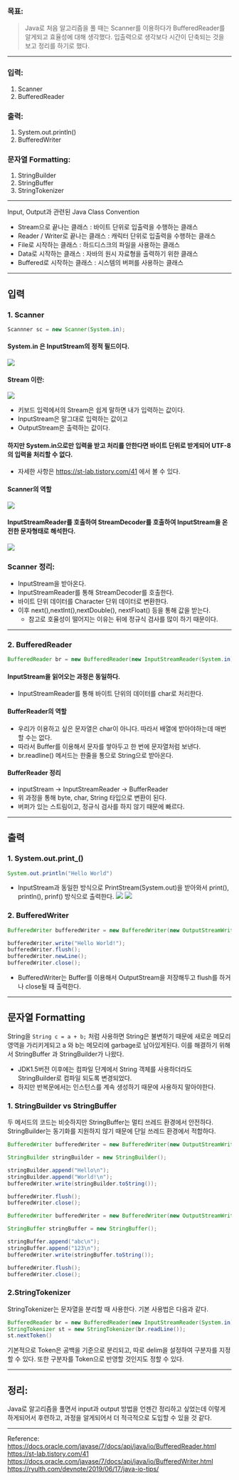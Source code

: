 ### 목표:

> Java로 처음 알고리즘을 풀 때는 Scanner를 이용하다가 BufferedReader를 알게되고 효율성에 대해 생각했다. 입출력으로 생각보다 시간이 단축되는 것을 보고 정리를 하기로 했다.

----
### 입력:
1. Scanner
2. BufferedReader

### 출력:
1. System.out.println()
2. BufferedWriter

### 문자열 Formatting:
1. StringBuilder
2. StringBuffer
3. StringTokenizer
----
Input, Output과 관련된 Java Class Convention 

- Stream으로 끝나는 클래스 : 바이트 단위로 입출력을 수행하는 클래스
- Reader / Writer로 끝나는 클래스 : 캐릭터 단위로 입출력을 수행하는 클래스
- File로 시작하는 클래스 : 하드디스크의 파일을 사용하는 클래스
- Data로 시작하는 클래스 : 자바의 원시 자료형을 출력하기 위한 클래스
- Buffered로 시작하는 클래스 : 시스템의 버퍼를 사용하는 클래스

----
## 입력


### 1. Scanner

``` java
Scannner sc = new Scanner(System.in);
```
#### System.in 은 InputStream의 정적 필드이다.
![](https://images.velog.io/images/mohai2618/post/04d5c9ba-5897-4e7b-a56d-25565376c321/image.png)
#### Stream 이란:
![](https://images.velog.io/images/mohai2618/post/603040cf-8a02-4936-893a-f959ccb9dada/image.png)

- 키보드 입력에서의 Stream은 쉽게 말하면 내가 입력하는 값이다.
- InputStream은 말그대로 입력하는 값이고
- OutputStream은 출력하는 값이다.

#### 하지만 System.in으로만 입력을 받고 처리를 안한다면 바이트 단위로 받게되어 UTF-8의 입력을 처리할 수 없다.
- 자세한 사항은 https://st-lab.tistory.com/41 에서 볼 수 있다.

#### Scanner의 역할
![](https://images.velog.io/images/mohai2618/post/d94bb7c9-9f1d-4a90-887c-ba29b97465e6/image.png)

#### InputStreamReader를 호출하여 StreamDecoder를 호출하여 InputStream을 온전한 문자형태로 해석한다.
![](https://images.velog.io/images/mohai2618/post/14d02134-fb3c-426f-80a2-553e997beff4/image.png)

### Scanner 정리:
 - InputStream을 받아온다.
 - InputStreamReader를 통해 StreamDecoder를 호출한다.
 - 바이트 단위 데이터를 Character 단위 데이터로 변환한다.
 - 이후 next(),nextInt(),nextDouble(), nextFloat() 등을 통해 값을 받는다.
   - 참고로 호율성이 떨어지는 이유는 뒤에 정규식 검사를 많이 하기 때문이다.
   
----

### 2. BufferedReader

```java
BufferedReader br = new BufferedReader(new InputStreamReader(System.in));
```
#### InputStream을 읽어오는 과정은 동일하다.
- InputStreamReader를 통해 바이트 단위의 데이터를 char로 처리한다.

#### BufferReader의 역할
- 우리가 이용하고 싶은 문자열은 char이 아니다. 따라서 배열에 받아야하는데 매번 할 수는 없다.
- 따라서 Buffer를 이용해서 문자를 쌓아두고 한 번에 문자열처럼 보낸다.
- br.readline() 메서드는 한줄을 통으로 String으로 받아온다.


#### BufferReader 정리
- inputStream -> InputStreamReader -> BufferReader
- 위 과정을 통해 byte, char, String 타입으로 변환이 된다.
- 버퍼가 있는 스트림이고, 정규식 검사를 하지 않기 때문에 빠르다.

----
## 출력

### 1. System.out.print_()
```java
System.out.println("Hello World")
```
- InputStream과 동일한 방식으로 PrintStream(System.out)을 받아와서 print(), println(), prinf() 방식으로 출력한다.
![](https://images.velog.io/images/mohai2618/post/e268dc90-5d3d-4675-952a-311f393ffdfd/image.png)
![](https://images.velog.io/images/mohai2618/post/0b305ccf-687a-452d-9d39-e13de9fb35af/image.png)


### 2. BufferedWriter
```java
BufferedWriter bufferedWriter = new BufferedWriter(new OutputStreamWriter(System.out));

bufferedWriter.write("Hello World!");
bufferedWriter.flush(); 
bufferedWriter.newLine();
bufferedWriter.close();
```
- BufferedWriter는 Buffer를 이용해서 OutputStream을 저장해두고 flush를 하거나 close될 때 출력한다.

----
## 문자열 Formatting
String을 `String c = a + b;` 처럼 사용하면 String은 불변하기 때문에 새로운 메모리 영역을 가리키게되고 a 와 b는 메모리에 garbage로 남아있게된다.
이를 해결하기 위해서 StringBuffer 과 StringBuilder가 나왔다.
 - JDK1.5버전 이후에는 컴파일 단계에서 String 객체를 사용하더라도 StringBuilder로 컴파일 되도록 변경되었다.
 - 하지만 반복문에서는 인스턴스를 계속 생성하기 때문에 사용하지 말아야한다.

### 1. StringBuilder vs StringBuffer
두 메서드의 코드는 비슷하지만 StringBuffer는 멀티 쓰레드 환경에서 안전하다. StringBuilder는 동기화를 지원하지 않기 때문에 단일 쓰레드 환경에서 적합하다.
``` java
BufferedWriter bufferedWriter = new BufferedWriter(new OutputStreamWriter(System.out));

StringBuilder stringBuilder = new StringBuilder();

stringBuilder.append("Hello\n"); 
stringBuilder.append("World!\n");
bufferedWriter.write(stringBuilder.toString());

bufferedWriter.flush();
bufferedWriter.close();
```

``` java
BufferedWriter bufferedWriter = new BufferedWriter(new OutputStreamWriter(System.out));

StringBuffer stringBuffer = new StringBuffer();

stringBuffer.append("abc\n"); 
stringBuffer.append("123\n");
bufferedWriter.write(stringBuffer.toString()); 

bufferedWriter.flush();
bufferedWriter.close();
```

### 2.StringTokenizer
StringTokenizer는 문자열을 분리할 때 사용한다.
기본 사용법은 다음과 같다.

```java
BufferedReader br = new BufferedReader(new InputStreamReader(System.in));
StringTokenizer st = new StringTokenizer(br.readLine());
st.nextToken()
```
기본적으로 Token은 공백을 기준으로 분리되고, 따로 delim을 설정하여 구분자를 지정할 수 있다. 또한 구분자를 Token으로 반영할 것인지도 정할 수 있다.

----

## 정리:
Java로 알고리즘을 풀면서 input과 output 방법을 언젠간 정리하고 싶었는데 이렇게 하게되어서 후련하고, 과정을 알게되어서 더 적극적으로 도입할 수 있을 것 같다.



----
Reference:
https://docs.oracle.com/javase/7/docs/api/java/io/BufferedReader.html
https://st-lab.tistory.com/41
https://docs.oracle.com/javase/7/docs/api/java/io/BufferedWriter.html
https://ryulth.com/devnote/2019/06/17/java-io-tips/